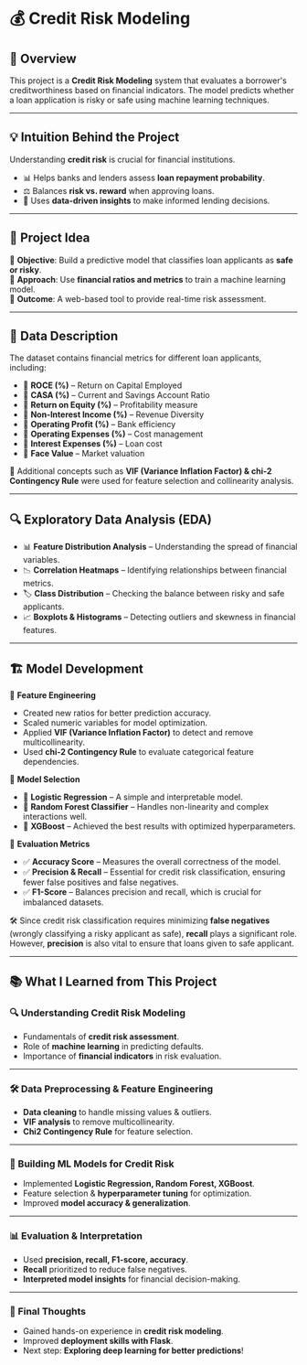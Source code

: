 # 💰 Credit Risk Modeling  

## 📌 Overview  
This project is a **Credit Risk Modeling** system that evaluates a borrower's creditworthiness based on financial indicators. The model predicts whether a loan application is risky or safe using machine learning techniques.  

---

## 💡 Intuition Behind the Project  
Understanding **credit risk** is crucial for financial institutions.  
- 📊 Helps banks and lenders assess **loan repayment probability**.  
- ⚖ Balances **risk vs. reward** when approving loans.  
- 🚀 Uses **data-driven insights** to make informed lending decisions.  

---

## 🎯 Project Idea  
🔹 **Objective**: Build a predictive model that classifies loan applicants as **safe or risky**.  
🔹 **Approach**: Use **financial ratios and metrics** to train a machine learning model.  
🔹 **Outcome**: A web-based tool to provide real-time risk assessment.  

---

## 📂 Data Description  
The dataset contains financial metrics for different loan applicants, including:  
- 📌 **ROCE (%)** – Return on Capital Employed  
- 📌 **CASA (%)** – Current and Savings Account Ratio  
- 📌 **Return on Equity (%)** – Profitability measure  
- 📌 **Non-Interest Income (%)** – Revenue Diversity  
- 📌 **Operating Profit (%)** – Bank efficiency  
- 📌 **Operating Expenses (%)** – Cost management  
- 📌 **Interest Expenses (%)** – Loan cost  
- 📌 **Face Value** – Market valuation  

🔹 Additional concepts such as **VIF (Variance Inflation Factor) & chi-2 Contingency Rule** were used for feature selection and collinearity analysis.  

---

## 🔍 Exploratory Data Analysis (EDA)  
- 📊 **Feature Distribution Analysis** – Understanding the spread of financial variables.  
- 📉 **Correlation Heatmaps** – Identifying relationships between financial metrics.  
- 🏷 **Class Distribution** – Checking the balance between risky and safe applicants.  
- 📈 **Boxplots & Histograms** – Detecting outliers and skewness in financial features.  

---

## 🏗 Model Development  
🔹 **Feature Engineering**  
- Created new ratios for better prediction accuracy.  
- Scaled numeric variables for model optimization.  
- Applied **VIF (Variance Inflation Factor)** to detect and remove multicollinearity.  
- Used **chi-2 Contingency Rule** to evaluate categorical feature dependencies.  

🔹 **Model Selection**  
- 📌 **Logistic Regression** – A simple and interpretable model.  
- 📌 **Random Forest Classifier** – Handles non-linearity and complex interactions well.  
- 📌 **XGBoost** – Achieved the best results with optimized hyperparameters.  

🔹 **Evaluation Metrics**  
- ✅ **Accuracy Score** – Measures the overall correctness of the model.  
- ✅ **Precision & Recall** – Essential for credit risk classification, ensuring fewer false positives and false negatives.  
- ✅ **F1-Score** – Balances precision and recall, which is crucial for imbalanced datasets.  

🛠 Since credit risk classification requires minimizing **false negatives** (wrongly classifying a risky applicant as safe), **recall** plays a significant role. However, **precision** is also vital to ensure that loans given to safe applicant.

---

## 📚 What I Learned from This Project  

### 🔍 Understanding Credit Risk Modeling  

- Fundamentals of **credit risk assessment**.  
- Role of **machine learning** in predicting defaults.  
- Importance of **financial indicators** in risk evaluation.  

---

### 🛠 Data Preprocessing & Feature Engineering  
  
- **Data cleaning** to handle missing values & outliers.  
- **VIF analysis** to remove multicollinearity.  
- **Chi2 Contingency Rule** for feature selection.  

---

### 🤖 Building ML Models for Credit Risk  
 
- Implemented **Logistic Regression, Random Forest, XGBoost**.  
- Feature selection & **hyperparameter tuning** for optimization.  
- Improved **model accuracy & generalization**.  

---

### 📊 Evaluation & Interpretation  
 
- Used **precision, recall, F1-score, accuracy**.  
- **Recall** prioritized to reduce false negatives.  
- **Interpreted model insights** for financial decision-making.  

---

### 🚀 Final Thoughts  
- Gained hands-on experience in **credit risk modeling**.  
- Improved **deployment skills with Flask**.  
- Next step: **Exploring deep learning for better predictions**!  
